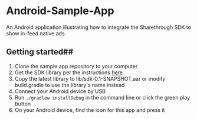Android-Sample-App
==================

An Android application illustrating how to integrate the Sharethrough SDK to show in-feed native ads.


## Getting started##

1. Clone the sample app repository to your computer
2. Get the SDK library per the instructions [here](https://github.com/sharethrough/Android-SDK-Maven)
3. Copy the latest library to lib/sdk-0.1-SNAPSHOT.aar or modify build.gradle to use the library's name instead
4. Connect your Android device by USB
5. Run `./gradlew installDebug` in the command line or click the green play button
6. On your Android device, find the icon for this app and press it
